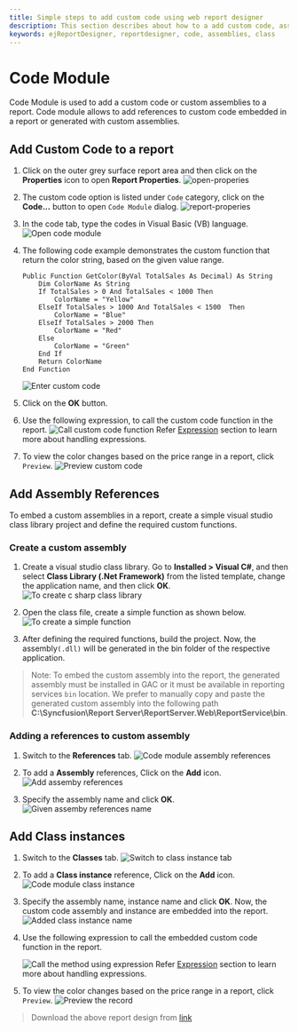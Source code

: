 ```yaml
---
title: Simple steps to add custom code using web report designer
description: This section describes about how to a add custom code, assembly references using Bold Report Designer
keywords: ejReportDesigner, reportdesigner, code, assemblies, class
---
```


# Code Module

Code Module is used to add a custom code or custom assemblies to a report. Code module allows to add references to custom code embedded in a report or generated with custom assemblies.

## Add Custom Code to a report

1. Click on the outer grey surface report area and then click on the **Properties** icon to open **Report Properties**.
    ![open-properies](/static/assets/on-premise/images/report-designer/compose-report/unit-switcher/open-properties.png)
2. The custom code option is listed under `Code` category, click on the **Code...** button to open `Code Module` dialog.
    ![report-properies](/static/assets/on-premise/images/report-designer/compose-report/unit-switcher/report-properties.png)
3. In the code tab, type the codes in Visual Basic (VB) language.
    ![Open code module](/static/assets/on-premise/images/report-designer/compose-report/code-module/open-code-module.png)
4. The following code example demonstrates the custom function that return the color string, based on the given value range.

    ```basic
    Public Function GetColor(ByVal TotalSales As Decimal) As String
        Dim ColorName As String
        If TotalSales > 0 And TotalSales < 1000 Then
            ColorName = "Yellow"
        ElseIf TotalSales > 1000 And TotalSales < 1500  Then
            ColorName = "Blue"
        ElseIf TotalSales > 2000 Then
            ColorName = "Red"
        Else
            ColorName = "Green"
        End If
        Return ColorName
    End Function
    ```

    ![Enter custom code](/static/assets/on-premise/images/report-designer/compose-report/code-module/code-section.png)
5. Click on the **OK** button.
6. Use the following expression, to call the custom code function in the report.
    ![Call custom code function](/static/assets/on-premise/images/report-designer/compose-report/code-module/custom-code-expression.png)
Refer [Expression](./../../compose-report/expressions/) section to learn more about handling expressions.
7. To view the color changes based on the price range in a report, click `Preview`.
![Preview custom code](/static/assets/on-premise/images/report-designer/compose-report/code-module/custom-code-preview.png)

## Add Assembly References

To embed a custom assemblies in a report, create a simple visual studio class library project and define the required custom functions.

### Create a custom assembly

1. Create a visual studio class library. Go to **Installed > Visual C#**, and then select **Class Library (.Net Framework)** from the listed template, change the application name, and then click **OK**.
![To create c sharp class library](/static/assets/on-premise/images/report-designer/compose-report/code-module/assembly-references.png)

2. Open the class file, create a simple function as shown below.
![To create a simple function](/static/assets/on-premise/images/report-designer/compose-report/code-module/add-references.png)

3. After defining the required functions, build the project. Now, the assembly`(.dll)` will be generated in the bin folder of the respective application.

> Note: To embed the custom assembly into the report, the generated assembly must be installed in GAC or it must be available in reporting services `bin` location. We prefer to manually copy and paste the generated custom assembly into the following path **C:\Syncfusion\Report Server\ReportServer.Web\ReportService\bin**.

### Adding a references to custom assembly

1. Switch to the **References** tab.
![Code module assembly references](/static/assets/on-premise/images/report-designer/compose-report/code-module/references-tab.png)

2. To add a **Assembly** references, Click on the **Add** icon.
![Add assemby references](/static/assets/on-premise/images/report-designer/compose-report/code-module/reference-add-icon.png)

3. Specify the assembly name and click **OK**.
![Given assemby references name](/static/assets/on-premise/images/report-designer/compose-report/code-module/assembly-reference-name.png)

## Add Class instances

1. Switch to the **Classes** tab.
    ![Switch to class instance tab](/static/assets/on-premise/images/report-designer/compose-report/code-module/classinstance-tab.png)

2. To add a **Class instance** reference, Click on the **Add** icon.
    ![Code module class instance](/static/assets/on-premise/images/report-designer/compose-report/code-module/listed-class-instance.png)

3. Specify the assembly name, instance name and click **OK**. Now, the custom code assembly and instance are embedded into the report.
    ![Added class instance name](/static/assets/on-premise/images/report-designer/compose-report/code-module/added-class-instances.png)

4. Use the following expression to call the embedded custom code function in the report.

    ![Call the method using expression](/static/assets/on-premise/images/report-designer/compose-report/code-module/custom-assembly-expression.png)
Refer [Expression](./../../compose-report/expressions/) section to learn more about handling expressions.

5. To view the color changes based on the price range in a report, click `Preview`.
    ![Preview the record](/static/assets/on-premise/images/report-designer/compose-report/code-module/custom-code-preview.png)

> Download the above report design from [link](https://github.com/boldreports/resources/tree/master/docs/report-designer/compose-report/code-module.rdl)